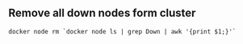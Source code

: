 
## Remove all down nodes form cluster

```
docker node rm `docker node ls | grep Down | awk '{print $1;}'`
```
